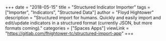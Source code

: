 +++
date = "2018-05-15"
title = "Structured Indicator Importer"
tags = ["Importer", "Indicators", "Structured Data"]
author = "Floyd Hightower"
description = "Structured import for humans. Quickly and easily import and edit/update indicators in a structured format (currently JSON, but more formats coming)."
categories = ["Spaces Apps"]
viewLink = "https://gitlab.com/fhightower-tc/structured-import-app"
+++

<!-- ![Easily import structured content.](/post/spaces-apps/structured_importer.gif)
 -->